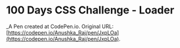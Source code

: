 # 100 Days CSS Challenge - Loader
 _A Pen created at CodePen.io. Original URL: [https://codepen.io/Anushka_Raj/pen/JxpLOa](https://codepen.io/Anushka_Raj/pen/JxpLOa).

 